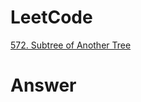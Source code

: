 # LeetCode
[572. Subtree of Another Tree](https://leetcode.com/problems/subtree-of-another-tree/)

# Answer
```Cpp

``` 